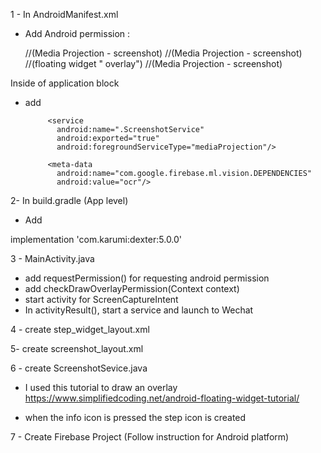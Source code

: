 1 -  In AndroidManifest.xml
-  Add Android permission :

    <uses-permission android:name="android.permission.WRITE_EXTERNAL_STORAGE"/> //(Media Projection - screenshot)
    <uses-permission android:name="android.permission.READ_EXTERNAL_STORAGE"/> //(Media Projection - screenshot)
    <uses-permission android:name="android.permission.SYSTEM_ALERT_WINDOW"/> //(floating widget " overlay")
    <uses-permission android:name="android.permission.FOREGROUND_SERVICE"/> //(Media Projection - screenshot)


Inside of application block

- add

           <service
             android:name=".ScreenshotService"
             android:exported="true"
             android:foregroundServiceType="mediaProjection"/>

           <meta-data
             android:name="com.google.firebase.ml.vision.DEPENDENCIES"
             android:value="ocr"/>

2- In build.gradle (App level)
- Add

 implementation 'com.karumi:dexter:5.0.0'


3 - MainActivity.java

- add requestPermission() for requesting android permission
- add checkDrawOverlayPermission(Context context)
- start activity for ScreenCaptureIntent
- In activityResult(), start a service and launch to Wechat

4 - create step_widget_layout.xml

5- create screenshot_layout.xml

6 - create ScreenshotSevice.java

- I used this tutorial to draw an overlay https://www.simplifiedcoding.net/android-floating-widget-tutorial/

- when the info icon is pressed the step icon is created


7 - Create Firebase Project (Follow instruction for Android platform)
